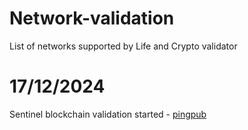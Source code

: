 # Network-validation
List of networks supported by Life and Crypto validator

# 17/12/2024 

Sentinel blockchain validation started - [pingpub](https://ping.pub/sentinel/tx/6F5C551E25A534CB3998834D9C9DEB3AE8F2A50F044234647F366BE144A27BFF)
